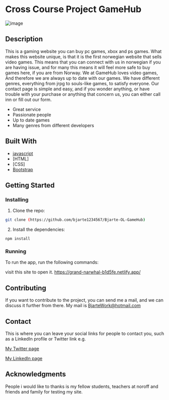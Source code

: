 # Cross Course Project GameHub

![image](https://github.com/bjarte1234567/Bjarte-OL-GameHub/assets/114422934/c90c1823-a35b-4ce8-a399-d62a792287cb)


## Description

This is a gaming website you can buy pc games, xbox and ps games. What makes this website unique, is that it is the first norwegian website that sells video games. This means that you can connect with us in norwegian if you are having issue, and for many this means it will feel more safe to buy games here, if you are from Norway. We at GameHub loves video games, And therefore we are always up to date with our games. We have different genres, everything from jrpg to souls-like games, to satisfy everyone. Our contact page is simple and easy, and if you wonder anything, or have trouble with your purchase or anything that concern us, you can either call inn or fill out our form.



- Great service
- Passionate people
- Up to date games
- Many genres from different developers

## Built With


- [javascript](https://Javascript.org/)
- [HTML]
- [CSS] 
- [Bootstrap](https://getbootstrap.com)

## Getting Started

### Installing


1. Clone the repo:

```bash
git clone (https://github.com/bjarte1234567/Bjarte-OL-GameHub)
```

2. Install the dependencies:

```
npm install
```

### Running



To run the app, run the following commands:

visit this site to open it. https://grand-narwhal-b1d5fe.netlify.app/



## Contributing

If you want to contribute to the project, you can send me a mail, and we can discuss it further from there. My mail is BjarteWork@hotmail.com

## Contact

This is where you can leave your social links for people to contact you, such as a LinkedIn profile or Twitter link e.g.

[My Twitter page](www.twitter.com)

[My LinkedIn page](www.linkedin.com)


## Acknowledgments

People i would like to thanks is my fellow students, teachers at noroff and friends and family for testing my site.
